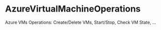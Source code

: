 # AzureVirtualMachineOperations
Azure VMs Operations: Create/Delete VMs, Start/Stop, Check VM State, ...
